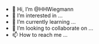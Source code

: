 - 👋 Hi, I’m @HHWiegmann
- 👀 I’m interested in ...
- 🌱 I’m currently learning ...
- 💞️ I’m looking to collaborate on ...
- 📫 How to reach me ...

<!---
HHWiegmann/HHWiegmann is a ✨ special ✨ repository because its `README.md` (this file) appears on your GitHub profile.
You can click the Preview link to take a look at your changes.
--->
